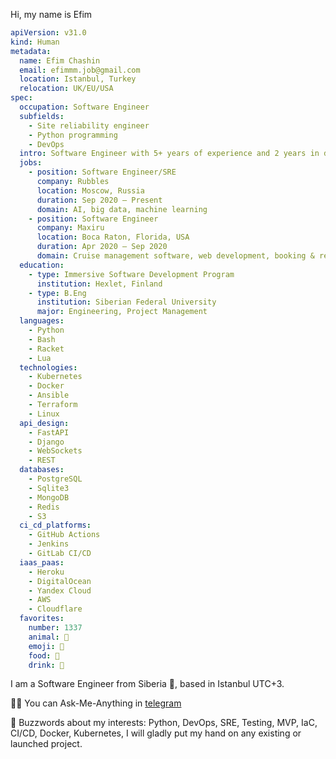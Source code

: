 Hi, my name is Efim

```yaml
apiVersion: v31.0
kind: Human
metadata:
  name: Efim Chashin
  email: efimmm.job@gmail.com
  location: Istanbul, Turkey
  relocation: UK/EU/USA
spec:
  occupation: Software Engineer
  subfields:
    - Site reliability engineer
    - Python programming
    - DevOps
  intro: Software Engineer with 5+ years of experience and 2 years in data analytics in Python stack. Interested in distributed systems and high-performance apps. Loves prototyping MVPs or production-ready software in Vim.
  jobs:
    - position: Software Engineer/SRE
      company: Rubbles
      location: Moscow, Russia
      duration: Sep 2020 – Present
      domain: AI, big data, machine learning
    - position: Software Engineer
      company: Maxiru
      location: Boca Raton, Florida, USA
      duration: Apr 2020 – Sep 2020
      domain: Cruise management software, web development, booking & reservation systems
  education:
    - type: Immersive Software Development Program
      institution: Hexlet, Finland
    - type: B.Eng
      institution: Siberian Federal University
      major: Engineering, Project Management
  languages:
    - Python
    - Bash
    - Racket
    - Lua
  technologies:
    - Kubernetes
    - Docker
    - Ansible
    - Terraform
    - Linux
  api_design:
    - FastAPI
    - Django
    - WebSockets
    - REST
  databases:
    - PostgreSQL
    - Sqlite3
    - MongoDB
    - Redis
    - S3
  ci_cd_platforms:
    - GitHub Actions
    - Jenkins
    - GitLab CI/CD
  iaas_paas:
    - Heroku
    - DigitalOcean
    - Yandex Cloud
    - AWS
    - Cloudflare
  favorites:
    number: 1337
    animal: 🐶
    emoji: 🚀
    food: 🥩
    drink: 🥃

```

I am a Software Engineer from Siberia 🐻, based in Istanbul UTC+3.

🙋‍♀️ You can Ask-Me-Anything in [telegram](https://t.me/efim_job)

💬 Buzzwords about my interests: Python, DevOps, SRE, Testing, MVP, IaC, CI/CD, Docker, Kubernetes,
I will gladly put my hand on any existing or launched project. 
